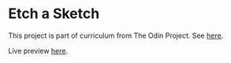 # Etch a Sketch
This project is part of curriculum from The Odin Project. See [here](https://www.theodinproject.com/courses/foundations/lessons/etch-a-sketch-project).

Live preview [here](https://r0l3ex-etch-a-sketch.netlify.app/).
